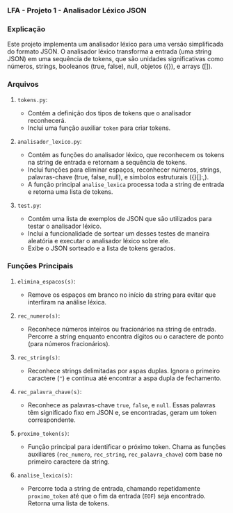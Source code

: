 

### LFA - Projeto 1 - Analisador Léxico JSON

### Explicação

Este projeto implementa um analisador léxico para uma versão simplificada do formato JSON.
O analisador léxico transforma a entrada (uma string JSON) em uma sequência de tokens,
que são unidades significativas como números, strings, booleanos (true, false), null, objetos ({}), e arrays ([]).

### Arquivos

1. `tokens.py`:
   - Contém a definição dos tipos de tokens que o analisador reconhecerá.
   - Inclui uma função auxiliar `token` para criar tokens.

2. `analisador_lexico.py`:
   - Contém as funções do analisador léxico, que reconhecem os tokens na string de entrada e retornam a sequência de tokens.
   - Inclui funções para eliminar espaços, reconhecer números, strings, palavras-chave (true, false, null), e símbolos estruturais ({}[]:,).
   - A função principal `analise_lexica` processa toda a string de entrada e retorna uma lista de tokens.

2. `test.py`:
   - Contém uma lista de exemplos de JSON que são utilizados para testar o analisador léxico.
   - Inclui a funcionalidade de sortear um desses testes de maneira aleatória e executar o analisador léxico sobre ele.
   - Exibe o JSON sorteado e a lista de tokens gerados.

### Funções Principais

1. `elimina_espacos(s)`:
   - Remove os espaços em branco no início da string para evitar que interfiram na análise léxica.

2. `rec_numero(s)`:
   - Reconhece números inteiros ou fracionários na string de entrada. Percorre a string enquanto encontra dígitos ou o caractere de ponto (para números fracionários).

3. `rec_string(s)`:
   - Reconhece strings delimitadas por aspas duplas. Ignora o primeiro caractere (`"`) e continua até encontrar a aspa dupla de fechamento.

4. `rec_palavra_chave(s)`:
   - Reconhece as palavras-chave `true`, `false`, e `null`. Essas palavras têm significado fixo em JSON e, se encontradas, geram um token correspondente.

5. `proximo_token(s)`:
   - Função principal para identificar o próximo token. Chama as funções auxiliares (`rec_numero`, `rec_string`, `rec_palavra_chave`) com base no primeiro caractere da string.

6. `analise_lexica(s)`:
   - Percorre toda a string de entrada, chamando repetidamente `proximo_token` até que o fim da entrada (`EOF`) seja encontrado. Retorna uma lista de tokens.


